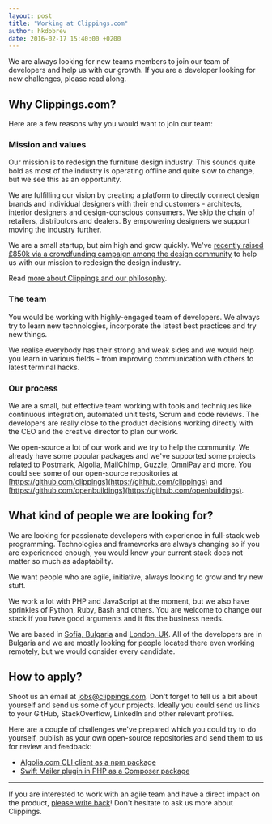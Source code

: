 ```yaml
---
layout: post
title: "Working at Clippings.com"
author: hkdobrev
date: 2016-02-17 15:40:00 +0200
---
```


We are always looking for new teams members to join our team of developers and help us with our growth. If you are a developer looking for new challenges, please read along.

## Why Clippings.com?

Here are a few reasons why you would want to join our team:

### Mission and values

Our mission is to redesign the furniture design industry. This sounds quite bold as most of the industry is operating offline and quite slow to change, but we see this as an opportunity.

We are fulfilling our vision by creating a platform to directly connect design brands and individual designers with their end customers - architects, interior designers and design-conscious consumers. We skip the chain of retailers, distributors and dealers. By empowering designers we support moving the industry further.

We are a small startup, but aim high and grow quickly. We've [recently raised £850k via a crowdfunding campaign among the design community](https://www.crowdcube.com/clippings) to help us with our mission to redesign the design industry.

Read [more about Clippings and our philosophy](https://clippings.com/about).

### The team

You would be working with highly-engaged team of developers. We always try to learn new technologies, incorporate the latest best practices and try new things.

We realise everybody has their strong and weak sides and we would help you learn in various fields - from improving communication with others to latest terminal hacks.

### Our process

We are a small, but effective team working with tools and techniques like continuous integration, automated unit tests, Scrum and code reviews. The developers are really close to the product decisions working directly with the CEO and the creative director to plan our work.

We open-source a lot of our work and we try to help the community. We already have some popular packages and we've supported some projects related to Postmark, Algolia, MailChimp, Guzzle, OmniPay and more. You could see some of our open-source repositories at [https://github.com/clippings](https://github.com/clippings) and [https://github.com/openbuildings](https://github.com/openbuildings).

## What kind of people we are looking for?

We are looking for passionate developers with experience in full-stack web programming. Technologies and frameworks are always changing so if you are experienced enough, you would know your current stack does not matter so much as adaptability.

We want people who are agile, initiative, always looking to grow and try new stuff.

We work a lot with PHP and JavaScript at the moment, but we also have sprinkles of Python, Ruby, Bash and others. You are welcome to change our stack if you have good arguments and it fits the business needs.

We are based in [Sofia, Bulgaria](https://goo.gl/maps/MPu3nmG6AbB2) and [London, UK](https://goo.gl/maps/Yxva2nBHsXq). All of the developers are in Bulgaria and we are mostly looking for people located there even working remotely, but we would consider every candidate.

## How to apply?

Shoot us an email at [jobs@clippings.com](mailto:jobs@clippings.com?subject=Working+at+Clippings.com). Don't forget to tell us a bit about yourself and send us some of your projects. Ideally you could send us links to your GitHub, StackOverflow, LinkedIn and other relevant profiles.

Here are a couple of challenges we've prepared which you could try to do yourself, publish as your own open-source repositories and send them to us for review and feedback:

  - [Algolia.com CLI client as a npm package](https://github.com/clippings/challenge-algolia)
  - [Swift Mailer plugin in PHP as a Composer package](https://github.com/clippings/challenge-1)

---

If you are interested to work with an agile team and have a direct impact on the product, [please write back](mailto:jobs@clippings.com?subject=Working+at+Clippings.com)! Don't hesitate to ask us more about Clippings.
